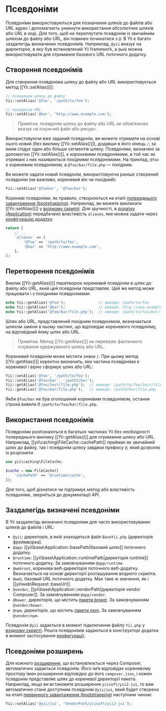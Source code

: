 Псевдоніми
==========

Псевдоніми використовуються для позначення шляхів до файлів або URL адрес і допомагають уникнути використання абсолютних шляхів 
або URL в коді. Для того, щоб не переплутати псевдонім із звичайним шляхом до файлу або URL, він повинен починатися з `@`. В Yii 
є багато заздалегідь визначених псевдонімів. Наприклад, `@yii` вказує на директорію, в яку був встановлений 
Yii framework, а `@web` можна використовувати для отримання базового URL поточного додатку.


Створення псевдонімів <span id="defining-aliases"></span>
---------------------

Для створення псевдоніма шляху до файлу або URL використовується метод [[Yii::setAlias()]]:

```php
// псевдонім шляху до файлу
Yii::setAlias('@foo', '/path/to/foo');

// псевдонім URL
Yii::setAlias('@bar', 'http://www.example.com');
```

> Примітка: псевдонім шляху до файлу або URL *не* обовʼязково вказує на існуючий файл або ресурс.

Використовуючи вже заданий псевдонім, ви можете отримати на основі нього новий (без виклику [[Yii::setAlias()]]),
додавши в його кінець `/`, за яким слідує один або більше сегментів шляху. Псевдоніми, визначені за допомогою
[[Yii::setAlias()]], є *кореневими псевдонімами*, в той час як отримані з них називаються *похідними псевдонімами*.
На приклад, `@foo` є кореневим псевдонімом, а `@foo/bar/file.php` — похідним.

Ви можете задати новий псевдонім, використовуючи раніше створений псевдонім (не важливо, кореневий він чи похідний):

```php
Yii::setAlias('@foobar', '@foo/bar');
```

Кореневі псевдоніми, як правило, створюються на етапі [попереднього завантаження (bootstrapping)](runtime-bootstrapping.md).
Наприклад, ви можете викликати [[Yii::setAlias()]] у [вхідному скрипті](structure-entry-scripts.md). Для зручності, в
[додатку (Application)](structure-applications.md) передбачено властивість `aliases`, яке можна задати через
[конфігурацію додатку](concept-configurations.md):

```php
return [
    // ...
    'aliases' => [
        '@foo' => '/path/to/foo',
        '@bar' => 'http://www.example.com',
    ],
];
```


Перетворення псевдонімів <span id="resolving-aliases"></span>
------------------------

Виклик [[Yii::getAlias()]] перетворює кореневий псевдонім в шлях до файлу або URL, який цей псевдонім представляє.
Цей же метод може працювати і з похідними псевдонімами:

```php
echo Yii::getAlias('@foo');               // виведе: /path/to/foo
echo Yii::getAlias('@bar');               // виведе: http://www.example.com
echo Yii::getAlias('@foo/bar/file.php');  // виведе: /path/to/foo/bar/file.php
```

Шлях або URL, представлений похідним псевдонімом, визначається шляхом заміни в ньому частині, що відповідає кореневого псевдоніму, 
на відповідний йому шлях або URL.

> Примітка: Метод [[Yii::getAlias()]] не перевіряє фактичного існування одержуваного шляху або URL.

Кореневий псевдонім може містити знаки `/`. При цьому метод [[Yii::getAlias()]] коректно визначить, яка частина 
псевдоніма є кореневої і вірно сформує шлях або URL:

```php
Yii::setAlias('@foo', '/path/to/foo');
Yii::setAlias('@foo/bar', '/path2/bar');
Yii::getAlias('@foo/test/file.php');  // виведе: /path/to/foo/test/file.php
Yii::getAlias('@foo/bar/file.php');   // виведе: /path2/bar/file.php
```

Якби `@foo/bar` не був оголошений кореневим псевдонімом, остання строка вивела б `/path/to/foo/bar/file.php`.


Використання псевдонімів <span id="using-aliases"></span>
------------------------

Псевдоніми розпізнаються в багатьох частинах Yii без необхідності попереднього виклику [[Yii::getAlias()]]
для отримання шляху або URL. Наприклад, [[yii\caching\FileCache::cachePath]] приймає як звичайний шлях до файлу, 
так і псевдонім шляху завдяки префіксу `@`, який дозволяє їх розрізняти.

```php
use yii\caching\FileCache;

$cache = new FileCache([
    'cachePath' => '@runtime/cache',
]);
```

Для того, щоб дізнатися чи підтримує метод або властивість псевдоніми, зверніться до документації API.


Заздалегідь визначені псевдоніми <span id="predefined-aliases"></span>
--------------------------------

В Yii заздалегідь визначені псевдоніми для часто використовуваних шляхів до файлів і URL:

- `@yii`: директорія, в якій знаходиться файл `BaseYii.php` (директорія фреймворка).
- `@app`: [[yii\base\Application::basePath|базовий шлях]] поточного додатку.
- `@runtime`: [[yii\base\Application::runtimePath|директорія runtime]] поточного додатку. За замовчуванням `@app/runtime`.
- `@webroot`, коренева веб-директорія поточного веб-додатку. Визначається на основі директорії розташування вхідного скрипта.
- `@web`, базовий URL поточного додатку. Має таке ж значення, як і [[yii\web\Request::baseUrl]].
- `@vendor`, [[yii\base\Application::vendorPath|директорія vendor Composer]]. За замовчуванням `@app/vendor`.
- `@bower`, директорія, що містить [пакети bower](http://bower.io/). За замовчуванням `@vendor/bower`.
- `@npm`, директорія, що містить [пакети npm](https://www.npmjs.org/). За замовчуванням `@vendor/npm`.

Псевдонім `@yii` задається в момент підключення файлу `Yii.php` у [вхідному скрипті](structure-entry-scripts.md).
Решта псевдонімів задаються в конструкторі додатка в момент застосування [конфигурації](concept-configurations.md).


Псевдоніми розширень <span id="extension-aliases"></span>
--------------------

Для кожного [розширення](structure-extensions.md), що встановлюється через Composer, автоматично задається псевдонім. 
Його імʼя відповідає кореневому простору імен розширення відповідно до його `composer.json`, і кожен псевдонім представляє 
шлях до кореневої директорії пакета. Наприклад, якщо ви встановите розширення `yiisoft/yii2-jui`, 
то вам автоматично стане доступним псевдонім `@yii/jui`, який будет створено на етапі 
[первинного завантаження (bootstrapping)](runtime-bootstrapping.md) наступним чином:

```php
Yii::setAlias('@yii/jui', 'VendorPath/yiisoft/yii2-jui');
```
